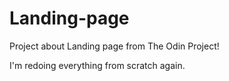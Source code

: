 # Landing-page
Project about Landing page from The Odin Project!

I'm redoing everything from scratch again.